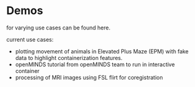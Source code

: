 # Demos
 
for varying use cases can be found here.

current use cases:
* plotting movement of animals in Elevated Plus Maze (EPM) with fake data to highlight containerization features.
* openMINDS tutorial from openMINDS team to run in interactive container
* processing of MRI images using FSL flirt for coregistration